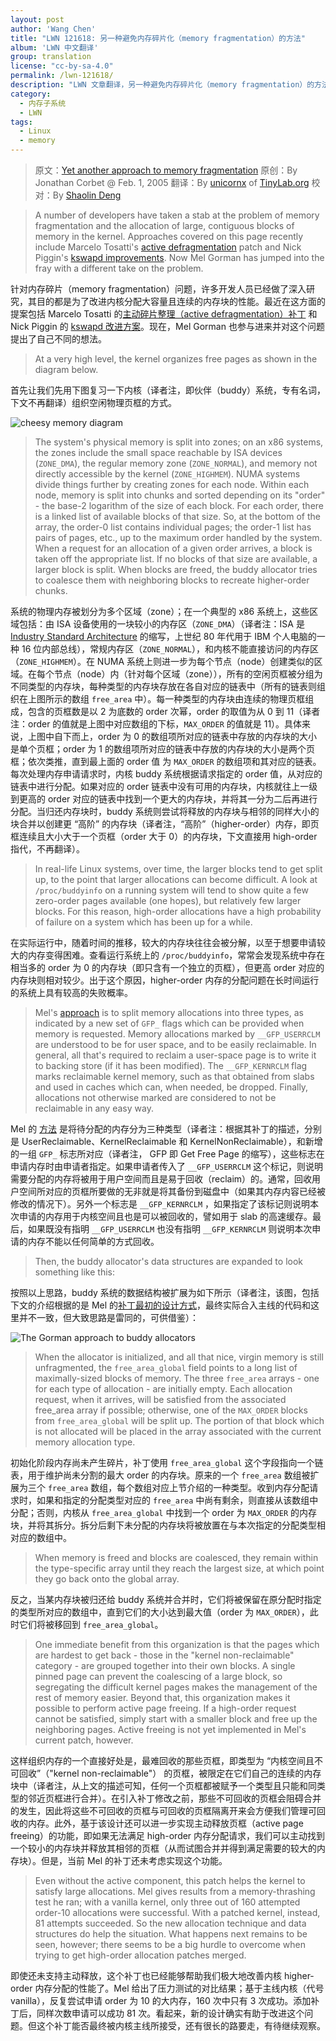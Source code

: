 ```yaml
---
layout: post
author: 'Wang Chen'
title: "LWN 121618: 另一种避免内存碎片化（memory fragmentation）的方法"
album: 'LWN 中文翻译'
group: translation
license: "cc-by-sa-4.0"
permalink: /lwn-121618/
description: "LWN 文章翻译，另一种避免内存碎片化（memory fragmentation）的方法"
category:
  - 内存子系统
  - LWN
tags:
  - Linux
  - memory
---
```


> 原文：[Yet another approach to memory fragmentation](https://lwn.net/Articles/121618/)
> 原创：By Jonathan Corbet @ Feb. 1, 2005
> 翻译：By [unicornx](https://github.com/unicornx) of [TinyLab.org][1]
> 校对：By [Shaolin Deng](https://github.com/ShaolinDeng)

> A number of developers have taken a stab at the problem of memory fragmentation and the allocation of large, contiguous blocks of memory in the kernel. Approaches covered on this page recently include Marcelo Tosatti's [active defragmentation](https://lwn.net/Articles/105021/) patch and Nick Piggin's [kswapd improvements](https://lwn.net/Articles/101230/). Now Mel Gorman has jumped into the fray with a different take on the problem.

针对内存碎片（memory fragmentation）问题，许多开发人员已经做了深入研究，其目的都是为了改进内核分配大容量且连续的内存块的性能。最近在这方面的提案包括 Marcelo Tosatti 的[主动碎片整理（active defragmentation）补丁](/lwn-105021) 和 Nick Piggin 的 [kswapd 改进方案](/lwn-101230)。现在，Mel Gorman 也参与进来并对这个问题提出了自己不同的想法。

> At a very high level, the kernel organizes free pages as shown in the diagram below.

首先让我们先用下图复习一下内核（译者注，即伙伴（buddy）系统，专有名词，下文不再翻译）组织空闲物理页框的方式。

![cheesy memory diagram](https://static.lwn.net/images/ns/kernel/mmzone1.png)

> The system's physical memory is split into zones; on an x86 systems, the zones include the small space reachable by ISA devices (`ZONE_DMA`), the regular memory zone (`ZONE_NORMAL`), and memory not directly accessible by the kernel (`ZONE_HIGHMEM`). NUMA systems divide things further by creating zones for each node. Within each node, memory is split into chunks and sorted depending on its "order" - the base-2 logarithm of the size of each block. For each order, there is a linked list of available blocks of that size. So, at the bottom of the array, the order-0 list contains individual pages; the order-1 list has pairs of pages, etc., up to the maximum order handled by the system. When a request for an allocation of a given order arrives, a block is taken off the appropriate list. If no blocks of that size are available, a larger block is split. When blocks are freed, the buddy allocator tries to coalesce them with neighboring blocks to recreate higher-order chunks.

系统的物理内存被划分为多个区域（zone）；在一个典型的 x86 系统上，这些区域包括：由 ISA 设备使用的一块较小的内存区（`ZONE_DMA`）（译者注：ISA 是 [Industry Standard Architecture](https://en.wikipedia.org/wiki/Industry_Standard_Architecture) 的缩写，上世纪 80 年代用于 IBM 个人电脑的一种 16 位内部总线），常规内存区（`ZONE_NORMAL`），和内核不能直接访问的内存区（`ZONE_HIGHMEM`）。在 NUMA 系统上则进一步为每个节点（node）创建类似的区域。在每个节点（node）内（针对每个区域（zone）），所有的空闲页框被分组为不同类型的内存块，每种类型的内存块存放在各自对应的链表中（所有的链表则组织在上图所示的数组 `free_area` 中）。每一种类型的内存块由连续的物理页框组成，包含的页框数是以 2 为底数的 order 次幂，order 的取值为从 0 到 11（译者注：order 的值就是上图中对应数组的下标，`MAX_ORDER` 的值就是 11）。具体来说，上图中自下而上，order 为 0 的数组项所对应的链表中存放的内存块的大小是单个页框；order 为 1 的数组项所对应的链表中存放的内存块的大小是两个页框；依次类推，直到最上面的 order 值 为 `MAX_ORDER` 的数组项和其对应的链表。每次处理内存申请请求时，内核 buddy 系统根据请求指定的 order 值，从对应的链表中进行分配。如果对应的 order 链表中没有可用的内存块，内核就往上一级到更高的 order 对应的链表中找到一个更大的内存块，并将其一分为二后再进行分配。当归还内存块时，buddy 系统则尝试将释放的内存块与相邻的同样大小的块合并以创建更 “高阶” 的内存块（译者注，“高阶”（higher-order）内存，即页框连续且大小大于一个页框（order 大于 0）的内存块，下文直接用 high-order 指代，不再翻译）。

> In real-life Linux systems, over time, the larger blocks tend to get split up, to the point that larger allocations can become difficult. A look at `/proc/buddyinfo` on a running system will tend to show quite a few zero-order pages available (one hopes), but relatively few larger blocks. For this reason, high-order allocations have a high probability of failure on a system which has been up for a while.

在实际运行中，随着时间的推移，较大的内存块往往会被分解，以至于想要申请较大的内存变得困难。查看运行系统上的 `/proc/buddyinfo`，常常会发现系统中存在相当多的 order 为 0 的内存块（即只含有一个独立的页框），但更高 order 对应的内存块则相对较少。出于这个原因，higher-order 内存的分配问题在长时间运行的系统上具有较高的失败概率。

> Mel's [approach](https://lwn.net/Articles/121600/) is to split memory allocations into three types, as indicated by a new set of `GFP_` flags which can be provided when memory is requested. Memory allocations marked by `__GFP_USERRCLM` are understood to be for user space, and to be easily reclaimable. In general, all that's required to reclaim a user-space page is to write it to backing store (if it has been modified). The `__GFP_KERNRCLM` flag marks reclaimable kernel memory, such as that obtained from slabs and used in caches which can, when needed, be dropped. Finally, allocations not otherwise marked are considered to not be reclaimable in any easy way.

Mel 的 [方法](https://lwn.net/Articles/121600/) 是将待分配的内存分为三种类型（译者注：根据其补丁的描述，分别是 UserReclaimable、KernelReclaimable 和 KernelNonReclaimable），和新增的一组 `GFP_` 标志所对应（译者注， GFP 即 Get Free Page 的缩写），这些标志在申请内存时由申请者指定。如果申请者传入了 `__GFP_USERRCLM` 这个标记，则说明需要分配的内存将被用于用户空间而且是易于回收（reclaim）的。通常，回收用户空间所对应的页框所要做的无非就是将其备份到磁盘中（如果其内存内容已经被修改的情况下）。另外一个标志是 `__GFP_KERNRCLM` ，如果指定了该标记则说明本次申请的内存用于内核空间且也是可以被回收的，譬如用于 slab 的高速缓存。最后，如果既没有指明 `__GFP_USERRCLM` 也没有指明 `__GFP_KERNRCLM` 则说明本次申请的内存不能以任何简单的方式回收。

> Then, the buddy allocator's data structures are expanded to look something like this:

按照以上思路，buddy 系统的数据结构被扩展为如下所示（译者注，该图，包括下文的介绍根据的是 Mel 的[补丁最初的设计方式](https://lwn.net/Articles/121600/)，最终实际合入主线的代码和这里并不一致，但大致思路是雷同的，可供借鉴）：

![The Gorman approach to buddy allocators](https://static.lwn.net/images/ns/kernel/mmzone-mg.png)

> When the allocator is initialized, and all that nice, virgin memory is still unfragmented, the `free_area_global` field points to a long list of maximally-sized blocks of memory. The three `free_area` arrays - one for each type of allocation - are initially empty. Each allocation request, when it arrives, will be satisfied from the associated free_area array if possible; otherwise, one of the `MAX_ORDER` blocks from `free_area_global` will be split up. The portion of that block which is not allocated will be placed in the array associated with the current memory allocation type.

初始化阶段内存尚未产生碎片，补丁使用 `free_area_global` 这个字段指向一个链表，用于维护尚未分割的最大 order 的内存块。原来的一个 `free_area` 数组被扩展为三个 `free_area` 数组，每个数组对应上节介绍的一种类型。收到内存分配请求时，如果和指定的分配类型对应的 `free_area` 中尚有剩余，则直接从该数组中分配；否则，内核从 `free_area_global` 中找到一个 order 为 `MAX_ORDER` 的内存块，并将其拆分。拆分后剩下未分配的内存块将被放置在与本次指定的分配类型相对应的数组中。

> When memory is freed and blocks are coalesced, they remain within the type-specific array until they reach the largest size, at which point they go back onto the global array.

反之，当某内存块被归还给 buddy 系统并合并时，它们将被保留在原分配时指定的类型所对应的数组中，直到它们的大小达到最大值（order 为 `MAX_ORDER`），此时它们将被移回到 `free_area_global`。

> One immediate benefit from this organization is that the pages which are hardest to get back - those in the "kernel non-reclaimable" category - are grouped together into their own blocks. A single pinned page can prevent the coalescing of a large block, so segregating the difficult kernel pages makes the management of the rest of memory easier. Beyond that, this organization makes it possible to perform active page freeing. If a high-order request cannot be satisfied, simply start with a smaller block and free up the neighboring pages. Active freeing is not yet implemented in Mel's current patch, however.

这样组织内存的一个直接好处是，最难回收的那些页框，即类型为 “内核空间且不可回收”（"kernel non-reclaimable"） 的页框，被限定在它们自己的连续的内存块中（译者注，从上文的描述可知，任何一个页框都被赋予一个类型且只能和同类型的邻近页框进行合并）。在引入补丁修改之前，那些不可回收的页框会阻碍合并的发生，因此将这些不可回收的页框与可回收的页框隔离开来会方便我们管理可回收的内存。此外，基于该设计还可以进一步实现主动释放页框（active page freeing）的功能，即如果无法满足 high-order 内存分配请求，我们可以主动找到一个较小的内存块并释放其相邻的页框（从而试图合并并得到满足需要的较大的内存块）。但是，当前 Mel 的补丁还未考虑实现这个功能。

> Even without the active component, this patch helps the kernel to satisfy large allocations. Mel gives results from a memory-thrashing test he ran; with a vanilla kernel, only three out of 160 attempted order-10 allocations were successful. With a patched kernel, instead, 81 attempts succeeded. So the new allocation technique and data structures do help the situation. What happens next remains to be seen, however; there seems to be a big hurdle to overcome when trying to get high-order allocation patches merged.

即使还未支持主动释放，这个补丁也已经能够帮助我们极大地改善内核 higher-order 内存分配的性能了。Mel 给出了压力测试的对比结果；基于主线内核（代号 vanilla），反复尝试申请 order 为 10 的大内存，160 次中只有 3 次成功。添加补丁后，同样次数申请可以成功 81 次。看起来，新的设计确实有助于改进这个问题。但这个补丁能否最终被内核主线所接受，还有很长的路要走，有待继续观察。

[1]: http://tinylab.org
